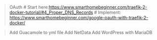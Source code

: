 > OAuth
    # Start here:https://www.smarthomebeginner.com/traefik-2-docker-tutorial/#4_Proper_DNS_Records
    # Implement: https://www.smarthomebeginner.com/google-oauth-with-traefik-2-docker/

> Add Guacamole to yml file
> Add NetData
> Add WordPress with MariaDB